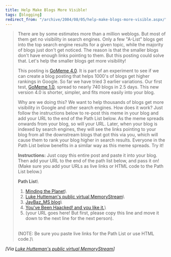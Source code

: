 ```yaml
---
title: Help Make Blogs More Visible!
tags: [blogging]
redirect_from: "/archive/2004/08/05/help-make-blogs-more-visible.aspx/"
---
```


> There are by some estimates more than a million weblogs. But most of
> them get no visibility in search engines. Only a few "A-List" blogs
> get into the top search engine results for a given topic, while the
> majority of blogs just don't get noticed. The reason is that the
> smaller blogs don't have enough links pointing to them. But this
> posting could solve that. Let's help the smaller blogs get more
> visibility!
>
> This posting is [GoMeme
> 4.0](http://novaspivack.typepad.com/nova_spivacks_weblog/2004/08/what_is_a_gomem.html).
> It is part of an experiment to see if we can create a blog posting
> that helps 1000's of blogs get higher rankings in Google. So far we
> have tried 3 earlier variations. Our first test, [GoMeme
> 1.0](http://novaspivack.typepad.com/nova_spivacks_weblog/2004/08/a_sonar_ping_of.html),
> spread to nearly 740 blogs in 2.5 days. This new version 4.0 is
> shorter, simpler, and fits more easily into your blog.
>
> Why are we doing this? We want to help thousands of blogs get more
> visibility in Google and other search engines. How does it work? Just
> follow the instructions below to re-post this meme in your blog and
> add your URL to the end of the Path List below. As the meme spreads
> onwards from your blog, so will your URL. Later, when your blog is
> indexed by search engines, they will see the links pointing to your
> blog from all the downstream blogs that got this via you, which will
> cause them to rank your blog higher in search results. Everyone in the
> Path List below benefits in a similar way as this meme spreads. Try
> it!
>
> **Instructions:** Just copy this entire post and paste it into your
> blog. Then add your URL to the end of the path list below, and pass it
> on! (Make sure you add your URLs as live links or HTML code to the
> Path List below.)
>
> **Path List**\
> 1. [Minding the Planet](http://www.mindingtheplanet.net)\
> 2. [Luke Hutteman's public virtual
> MemoryStream](http://www.hutteman.com/weblog/)\
> 3. [JayBaz\_MS blog](http://blogs.msdn.com/jaybaz_MS)\
> 4. [You've Been Haacked! and you like it.](https://haacked.com/)\
> 5. (your URL goes here! But first, please copy this line and move it
> down to the next line for the next person).
>
> \
> (NOTE: Be sure you paste live links for the Path List or use HTML
> code.)\

*[Via [Luke Hutteman's public virtual
MemoryStream](http://www.hutteman.com/weblog/2004/08/07-206.html)]*

